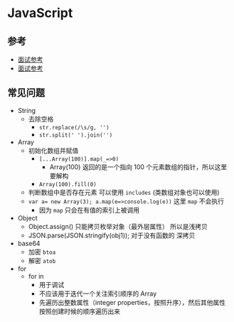 # JavaScript

## 参考

- [面试参考](https://juejin.im/post/5d8989296fb9a06b1f147070#heading-10)
- [面试参考](https://juejin.im/post/5d87985d6fb9a06add4e6ac3#heading-13)

## 常见问题

- String
  - 去除空格
    - `str.replace(/\s/g, '')`
    - `str.split(' ').join('')`
- Array
  - 初始化数组并赋值
    - `[...Array(100)].map(_=>0)`
      - Array(100) 返回的是一个指向 100 个元素数组的指针，所以这里要解构
    - `Array(100).fill(0)`
  - 判断数组中是否存在元素 可以使用 `includes` (类数组对象也可以使用)
  - `var a= new Array(3); a.map(e=>console.log(e))` 这里 `map` 不会执行
    - 因为 `map` 只会在有值的索引上被调用
- Object
  - Object.assign() 只能拷贝枚举对象（最外层属性） 所以是浅拷贝
  - JSON.parse(JSON.stringify(obj1)); 对于没有函数的 深拷贝
- base64
  - 加密 `btoa`
  - 解密 `atob`
- for
  - for in
    - 用于调试
    - 不应该用于迭代一个关注索引顺序的 Array
    - 先遍历出整数属性（integer properties，按照升序），然后其他属性按照创建时候的顺序遍历出来
